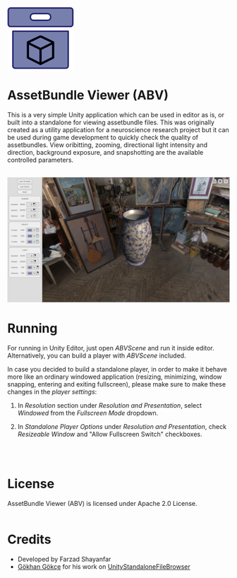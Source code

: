<img src="./github_readme_files/assetbundle_viewer_app_icon.png" width="150"/>

# AssetBundle Viewer (ABV)
This is a very simple Unity application which can be used in editor as is, or built into a standalone for viewing assetbundle files. This was originally created as a utility application for a neuroscience research project but it can be used during game development to quickly check the quality of assetbundles. View oribitting, zooming, directional light intensity and direction, background exposure, and snapshotting are the available controlled parameters.
</br>
</br>

<img src="./github_readme_files/assetbundle_viewer_demo_image_1.png"/>

# Running 
For running in Unity Editor, just open *ABVScene* and run it inside editor. Alternatively, you can build a player with *ABVScene* included.

In case you decided to build a standalone player, in order to make it behave more like an ordinary windowed application (resizing, minimizing, window snapping, entering and exiting fullscreen), please make sure to make these changes in the *player settings*:

1. In *Resolution* section under *Resolution and Presentation*, select *Windowed* from the *Fullscreen Mode* dropdown.

2. In *Standalone Player Options* under *Resolution and Presentation*, check *Resizeable Window* and "Allow Fullscreen Switch" checkboxes.
</br>
</br>


# License
AssetBundle Viewer (ABV) is licensed under Apache 2.0 License.
</br>
</br>

# Credits
+ Developed by Farzad Shayanfar
+ [Gökhan Gökçe](https://github.com/gkngkc) for his work on [UnityStandaloneFileBrowser](https://github.com/gkngkc/UnityStandaloneFileBrowser)